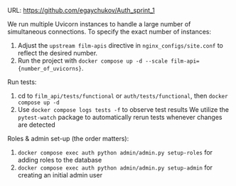 URL: https://github.com/egaychukov/Auth_sprint_1

We run multiple Uvicorn instances to handle a large number of simultaneous connections.
To specify the exact number of instances:
1. Adjust the `upstream film-apis` directive in `nginx_configs/site.conf` to reflect the desired number.
2. Run the project with `docker compose up -d --scale film-api={number_of_uvicorns}`.

Run tests: 
1. cd to `film_api/tests/functional` or `auth/tests/functional`, then `docker compose up -d`
2. Use `docker compose logs tests -f` to observe test results
We utilize the `pytest-watch` package to automatically rerun tests whenever changes are detected

Roles & admin set-up (the order matters):
1. `docker compose exec auth python admin/admin.py setup-roles` for adding roles to the database
2. `docker compose exec auth python admin/admin.py setup-admin` for creating an initial admin user
